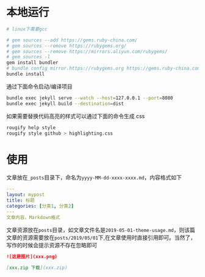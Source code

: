 # 本地运行

```bash
# linux下需要gcc

# gem sources --add https://gems.ruby-china.com/
# gem sources --remove https://rubygems.org/
# gem sources --remove https://mirrors.aliyun.com/rubygems/
# gem sources -l
gem install bundler
# bundle config mirror.https://rubygems.org https://gems.ruby-china.com
bundle install
```

通过下面命令启动/编译项目

```bash
bundle exec jekyll serve --watch --host=127.0.0.1 --port=8080
bundle exec jekyll build --destination=dist
```

如果需要替换代码高亮的样式可以通过下面的命令生成 css

```bash
rougify help style
rougify style github > highlighting.css
```

# 使用

文章放在`_posts`目录下，命名为`yyyy-MM-dd-xxxx-xxxx.md`，内容格式如下

```yaml
---
layout: mypost
title: 标题
categories: [分类1, 分类2]
---
文章内容，Markdown格式
```

文章资源放在`posts`目录，如文章文件名是`2019-05-01-theme-usage.md`，则该篇文章的资源需要放在`posts/2019/05/01`下,在文章使用时直接引用即可。当然了，写作的时候会提示资源不存在忽略即可

```md
![这是图片](xxx.png)

[xxx.zip 下载](xxx.zip)
```
